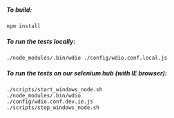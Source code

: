 ##### To build:
<code>npm install
</code>

##### To run the tests locally:
<code>./node_modules/.bin/wdio  ./config/wdio.conf.local.js
</code>

##### To run the tests on our selenium hub (with IE browser):
<code>./scripts/start_windows_node.sh
<br/>./node_modules/.bin/wdio ./config/wdio.conf.dev.ie.js
<br/>./scripts/stop_windows_node.sh
</code>